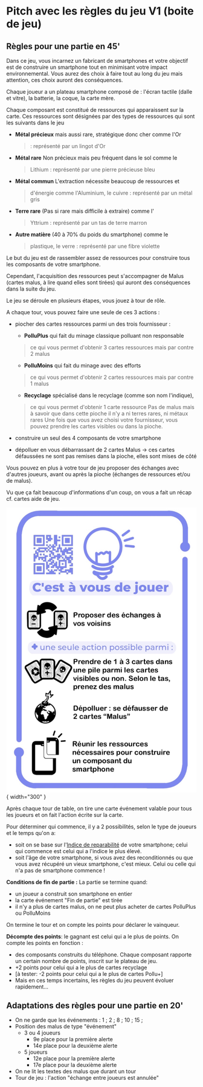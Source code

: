 # Pitch avec les règles du jeu V1 (boite de jeu)

## Règles pour une partie en 45'
Dans ce jeu, vous incarnez un fabricant de smartphones et votre objectif
est de construire un smartphone tout en minimisant votre impact
environnemental. Vous aurez des choix à faire tout au long du jeu mais
attention, ces choix auront des conséquences.

Chaque joueur a un plateau smartphone composé de : l'écran tactile
(dalle et vitre), la batterie, la coque, la carte mère.

Chaque composant est constitué de ressources qui apparaissent sur la
carte. Ces ressources sont désignées par des types de ressources qui sont les
suivants dans le jeu

-   **Métal précieux** mais aussi rare, stratégique donc cher comme l'Or
    > : représenté par un lingot d'Or

-   **Métal rare** Non précieux mais peu fréquent dans le sol comme le
    > Lithium : représenté par une pierre précieuse bleu

-   **Métal commun** L'extraction nécessite beaucoup de ressources et
    > d'énergie comme l'Aluminium, le cuivre : représenté par un métal
    > gris

-   **Terre rare** (Pas si rare mais difficile à extraire) comme l'
    > Yttrium : représenté par un tas de terre marron

-   **Autre matière** (40 à 70% du poids du smartphone) comme le
    > plastique, le verre : représenté par une fibre violette

Le but du jeu est de rassembler assez de ressources pour construire tous les composants de votre smartphone.

Cependant, l'acquisition des ressources peut s'accompagner de Malus (cartes malus, à lire quand elles sont tirées) qui auront des conséquences dans la suite du jeu.

Le jeu se déroule en plusieurs étapes, vous jouez à tour de rôle.

A chaque tour, vous pouvez faire une seule de ces 3 actions :

- piocher des cartes ressources parmi un des trois fournisseur :

    - **PolluPlus** qui fait du minage classique polluant non responsable
    > ce qui vous permet d'obtenir 3 cartes ressources
    > mais par contre 2 malus

    - **PolluMoins** qui fait du minage avec des efforts
    > ce qui vous permet d'obtenir 2 cartes ressources
    > mais par contre 1 malus

    - **Recyclage** spécialisé dans le recyclage (comme son nom l'indique),
    > ce qui vous permet d'obtenir 1 carte ressource
    > Pas de malus mais à savoir que dans cette pioche il n'y a ni terres rares, ni métaux
    rares
    Une fois que vous avez choisi votre fournisseur, vous pouvez prendre les
    cartes visibles ou dans la pioche.

- construire un seul des 4 composants de votre smartphone

- dépolluer en vous débarrassant de 2 cartes Malus -> ces cartes défaussées ne sont pas remises dans la pioche, elles sont mises de côté

Vous pouvez en plus à votre tour de jeu proposer des échanges avec d'autres joueurs, avant ou après la pioche (échanges de ressources et/ou de malus).

Vu que ça fait beaucoup d'informations d'un coup, on vous a fait un
récap cf. cartes aide de jeu.

![Recap des règles](img/AideDeJeu.jpeg){ width="300" }



Après chaque tour de table, on tire une carte événement valable pour
tous les joueurs et on fait l'action écrite sur la carte.

Pour déterminer qui commence, il y a 2 possibilités, selon le type de joueurs et le temps qu'on a:
- soit on se base sur l'[Indice de reparabilité](https://www.indicereparabilite.fr/appareils/multimedia/smartphone/) de votre smartphone; celui qui commence est celui qui a l'indice le plus élevé.
- soit l'âge de votre smartphone, si vous avez des reconditionnés ou que vous avez récupéré un vieux smartphone, c'est mieux. Celui ou celle qui n'a pas de smartphone commence !

**Conditions de fin de partie :** La partie se termine quand:
- un joueur a construit son smartphone en entier
- la carte événement "Fin de partie" est tirée
- il n'y a plus de cartes malus, on ne peut plus acheter de cartes PolluPlus ou PolluMoins

On termine le tour et on compte les points pour déclarer le vainqueur.

**Décompte des points**: le gagnant est celui qui a le plus de points. On compte les points en fonction :  

- des composants construits du téléphone. Chaque composant rapporte un certain nombre de points, inscrit sur le plateau de jeu.
- +2 points pour celui qui a le plus de cartes recyclage
- [à tester: -2 points pour celui qui a le plus de cartes Pollu+]
- Mais en ces temps incertains, les règles du jeu peuvent évoluer rapidement...

## Adaptations des règles pour une partie en 20'                                                      
- On ne garde que les événements : 1 ; 2 ; 8 ; 10 ; 15  ;
- Position des malus de type "événement"
    - 3 ou 4 joueurs
        - 9e place pour la première alerte
        - 14e place pour la deuxième alerte
    - 5 joueurs
        - 12e place pour la première alerte
        - 17e place pour la deuxième alerte
- On ne lit les textes des malus que durant un tour
- Tour de jeu : l'action "échange entre joueurs est annulée"
